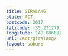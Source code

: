 ```yaml
---
title: GIRALANG
state: ACT
postcode: 2617
latitude: -35.231279
longitude: 149.086682
url: /act/giralang/
layout: suburb
---
```

